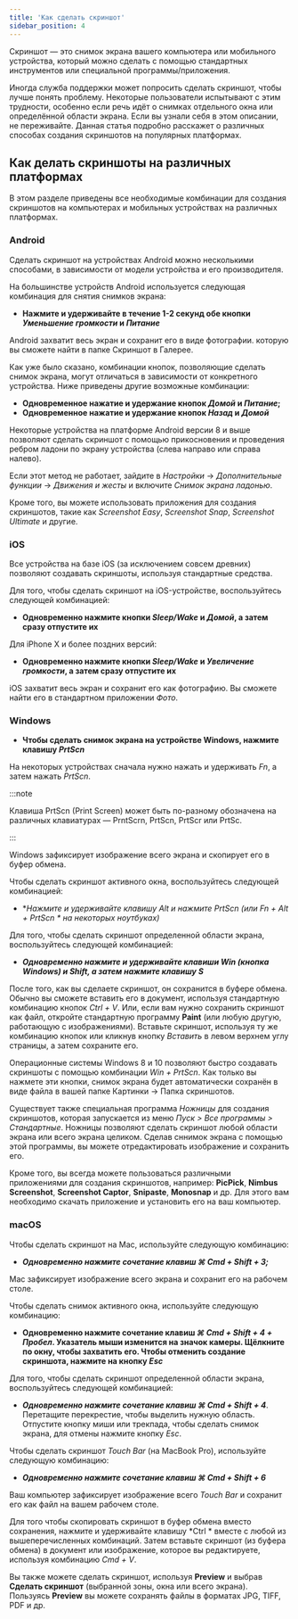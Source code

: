 ```yaml
---
title: 'Как сделать скриншот'
sidebar_position: 4
---
```


Скриншот — это снимок экрана вашего компьютера или мобильного устройства, который можно сделать с помощью стандартных инструментов или специальной программы/приложения.

Иногда служба поддержки может попросить сделать скриншот, чтобы лучше понять проблему. Некоторые пользователи испытывают с этим трудности, особенно если речь идёт о снимках отдельного окна или определённой области экрана. Если вы узнали себя в этом описании, не переживайте. Данная статья подробно расскажет о различных способах создания скриншотов на популярных платформах.

## Как делать скриншоты на различных платформах

В этом разделе приведены все необходимые комбинации для создания скриншотов на компьютерах и мобильных устройствах на различных платформах.

### Android

Сделать скриншот на устройствах Android можно несколькими способами, в зависимости от модели устройства и его производителя.

На большинстве устройств Android используется следующая комбинация для снятия снимков экрана:

- **Нажмите и удерживайте в течение 1-2 секунд обе кнопки *Уменьшение громкости* и *Питание***

Android захватит весь экран и сохранит его в виде фотографии. которую вы сможете найти в папке Скриншот в Галерее.

Как уже было сказано, комбинации кнопок, позволяющие сделать снимок экрана, могут отличаться в зависимости от конкретного устройства. Ниже приведены другие возможные комбинации:

- **Одновременное нажатие и удержание кнопок *Домой* и *Питание*;**
- **Одновременное нажатие и удержание кнопок *Назад* и *Домой***

Некоторые устройства на платформе Android версии 8 и выше позволяют сделать скриншот с помощью прикосновения и проведения ребром ладони по экрану устройства (слева направо или справа налево).

Если этот метод не работает, зайдите в *Настройки* → *Дополнительные функции* → *Движения и жесты* и включите *Снимок экрана ладонью*.

Кроме того, вы можете использовать приложения для создания скриншотов, такие как *Screenshot Easy*, *Screenshot Snap*, *Screenshot Ultimate* и другие.

### iOS

Все устройства на базе iOS (за исключением совсем древних) позволяют создавать скриншоты, используя стандартные средства.

Для того, чтобы сделать скриншот на iOS-устройстве, воспользуйтесь следующей комбинацией:

- **Одновременно нажмите кнопки *Sleep/Wake* и *Домой*, а затем сразу отпустите их**

Для iPhone X и более поздних версий:

- **Одновременно нажмите кнопки *Sleep/Wake* и *Увеличение громкости*, а затем сразу отпустите их**

iOS захватит весь экран и сохранит его как фотографию. Вы сможете найти его в стандартном приложении *Фото*.

### Windows

- **Чтобы сделать снимок экрана на устройстве Windows, нажмите клавишу *PrtScn***

На некоторых устройствах сначала нужно нажать и удерживать *Fn*, а затем нажать *PrtScn*.

:::note

Клавиша PrtScn (Print Screen) может быть по-разному обозначена на различных клавиатурах — PrntScrn, PrtScn, PrtScr или PrtSc.

:::

Windows зафиксирует изображение всего экрана и скопирует его в буфер обмена.

Чтобы сделать скриншот активного окна, воспользуйтесь следующей комбинацией:

- **Нажмите и удерживайте клавишу *Alt* и нажмите *PrtScn* (или *Fn + Alt + PrtScn * на некоторых ноутбуках)**

Для того, чтобы сделать скриншот определенной области экрана, воспользуйтесь следующей комбинацией:

- ***Одновременно нажмите и удерживайте клавиши *Win* (кнопка Windows) и *Shift*, а затем нажмите клавишу *S****

После того, как вы сделаете скриншот, он сохранится в буфере обмена. Обычно вы сможете вставить его в документ, используя стандартную комбинацию кнопок *Ctrl + V*. Или, если вам нужно сохранить скриншот как файл, откройте стандартную программу **Paint** (или любую другую, работающую с изображениями). Вставьте скриншот, используя ту же комбинацию кнопок или кликнув кнопку *Вставить* в левом верхнем углу страницы, а затем сохраните его.

Операционные системы Windows 8 и 10 позволяют быстро создавать скриншоты с помощью комбинации *Win + PrtScn*. Как только вы нажмете эти кнопки, снимок экрана будет автоматически сохранён в виде файла в вашей папке Картинки → Папка скриншотов.

Существует также специальная программа *Ножницы* для создания скриншотов, которая запускается из меню *Пуск > Все программы > Стандартные*. Ножницы позволяют сделать скриншот любой области экрана или всего экрана целиком. Сделав сннимок экрана с помощью этой программы, вы можете отредактировать изображение и сохранить его.

Кроме того, вы всегда можете пользоваться различными приложениями для создания скриншотов, например: **PicPick**, **Nimbus Screenshot**, **Screenshot Captor**, **Snipaste**, **Monosnap** и др. Для этого вам необходимо скачать приложение и установить его на ваш компьютер.

### macOS

Чтобы сделать скриншот на Mac, используйте следующую комбинацию:

- ***Одновременно нажмите сочетание клавиш ***⌘ Cmd + Shift + 3***;***

Mac зафиксирует изображение всего экрана и сохранит его на рабочем столе.

Чтобы сделать снимок активного окна, используйте следующую комбинацию:

- **Одновременно нажмите сочетание клавиш *⌘ Cmd + Shift + 4 + Пробел*.  Указатель мыши изменится на значок камеры. Щёлкните по окну, чтобы захватить его. Чтобы отменить создание скриншота, нажмите на кнопку *Esc***

Для того, чтобы сделать скриншот определенной области экрана, воспользуйтесь следующей комбинацией:

- ***Одновременно нажмите сочетание клавиш ***⌘ Cmd + Shift + 4******. Перетащите перекрестие, чтобы выделить нужную область. Отпустите кнопку миши или трекпада, чтобы сделать снимок экрана, для отмены нажмите кнопку *Esc*.

Чтобы сделать скриншот *Touch Bar* (на MacBook Pro), используйте следующую комбинацию:

- ***Одновременно нажмите сочетание клавиш ***⌘ Cmd + Shift + 6******

Ваш компьютер зафиксирует изображение всего *Touch Bar* и сохранит его как файл на вашем рабочем столе.

Для того чтобы скопировать скриншот в буфер обмена вместо сохранения, нажмите и удерживайте клавишу *Ctrl * вместе с любой из вышеперечисленных комбинаций. Затем вставьте скриншот (из буфера обмена) в документ или изображение, которое вы редактируете, используя комбинацию *Cmd + V*.

Вы также можете сделать скриншот, используя **Preview** и выбрав **Сделать скриншот** (выбранной зоны, окна или всего экрана). Пользуясь **Preview** вы можете сохранять файлы в форматах JPG, TIFF, PDF и др.
